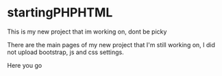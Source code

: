 # startingPHPHTML
This is my new project that im working on, dont be picky

There are the main pages of my new project that I'm still working on, I did not upload bootstrap, js and css settings.

Here you go
